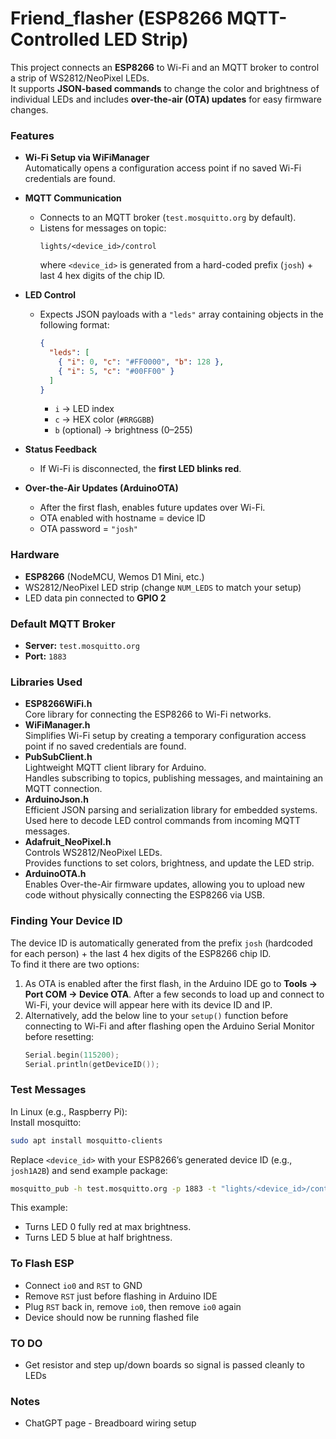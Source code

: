 # Friend_flasher (ESP8266 MQTT-Controlled LED Strip)

This project connects an **ESP8266** to Wi-Fi and an MQTT broker to control a strip of WS2812/NeoPixel LEDs.  
It supports **JSON-based commands** to change the color and brightness of individual LEDs and includes **over-the-air (OTA) updates** for easy firmware changes.

### Features
- **Wi-Fi Setup via WiFiManager**  
  Automatically opens a configuration access point if no saved Wi-Fi credentials are found.
  
- **MQTT Communication**  
  - Connects to an MQTT broker (`test.mosquitto.org` by default).  
  - Listens for messages on topic:  
    ```
    lights/<device_id>/control
    ```
    where `<device_id>` is generated from a hard-coded prefix (`josh`) + last 4 hex digits of the chip ID.
  
- **LED Control**  
  - Expects JSON payloads with a `"leds"` array containing objects in the following format:  
    ```json
    {
      "leds": [
        { "i": 0, "c": "#FF0000", "b": 128 },
        { "i": 5, "c": "#00FF00" }
      ]
    }
    ```
    - `i` → LED index  
    - `c` → HEX color (`#RRGGBB`)  
    - `b` (optional) → brightness (0–255)

- **Status Feedback**  
  - If Wi-Fi is disconnected, the **first LED blinks red**.
  
- **Over-the-Air Updates (ArduinoOTA)**  
  - After the first flash, enables future updates over Wi-Fi.
  - OTA enabled with hostname = device ID  
  - OTA password = `"josh"`

### Hardware
- **ESP8266** (NodeMCU, Wemos D1 Mini, etc.)
- WS2812/NeoPixel LED strip (change `NUM_LEDS` to match your setup)
- LED data pin connected to **GPIO 2**

### Default MQTT Broker
- **Server:** `test.mosquitto.org`
- **Port:** `1883`

### Libraries Used
- **ESP8266WiFi.h**  
  Core library for connecting the ESP8266 to Wi-Fi networks.
- **WiFiManager.h**  
  Simplifies Wi-Fi setup by creating a temporary configuration access point if no saved credentials are found.
- **PubSubClient.h**  
  Lightweight MQTT client library for Arduino.  
  Handles subscribing to topics, publishing messages, and maintaining an MQTT connection.
- **ArduinoJson.h**  
  Efficient JSON parsing and serialization library for embedded systems.  
  Used here to decode LED control commands from incoming MQTT messages.
- **Adafruit_NeoPixel.h**  
  Controls WS2812/NeoPixel LEDs.  
  Provides functions to set colors, brightness, and update the LED strip.
- **ArduinoOTA.h**  
  Enables Over-the-Air firmware updates, allowing you to upload new code without physically connecting the ESP8266 via USB.

### Finding Your Device ID
The device ID is automatically generated from the prefix `josh` (hardcoded for each person) + the last 4 hex digits of the ESP8266 chip ID.  
To find it there are two options:
1. As OTA is enabled after the first flash, in the Arduino IDE go to **Tools → Port COM → Device OTA**. After a few seconds to load up and connect to Wi-Fi, your device will appear here with its device ID and IP.
2. Alternatively, add the below line to your `setup()` function before connecting to Wi-Fi and after flashing open the Arduino Serial Monitor before resetting:
    ```cpp
    Serial.begin(115200);
    Serial.println(getDeviceID());
    ```

### Test Messages
In Linux (e.g., Raspberry Pi):  
Install mosquitto:
```bash
sudo apt install mosquitto-clients
```
Replace `<device_id>` with your ESP8266’s generated device ID (e.g., `josh1A2B`) and send example package:
```bash
mosquitto_pub -h test.mosquitto.org -p 1883 -t "lights/<device_id>/control" -m '{"leds":[{"i":0,"c":"#FF0000"},{"i":1,"c":"#00FF00"}]}'
```
This example:
- Turns LED 0 fully red at max brightness.
- Turns LED 5 blue at half brightness.

### To Flash ESP
- Connect `io0` and `RST` to GND
- Remove `RST` just before flashing in Arduino IDE
- Plug `RST` back in, remove `io0`, then remove `io0` again
- Device should now be running flashed file

### TO DO
- Get resistor and step up/down boards so signal is passed cleanly to LEDs

### Notes
- ChatGPT page - Breadboard wiring setup
